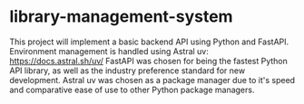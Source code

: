 # library-management-system
This project will implement a basic backend API using Python and FastAPI.
Environment management is handled using Astral uv: https://docs.astral.sh/uv/
FastAPI was chosen for being the fastest Python API library, as well as the industry preference standard for new development. 
Astral uv was chosen as a package manager due to it's speed and comparative ease of use to other Python package managers.
